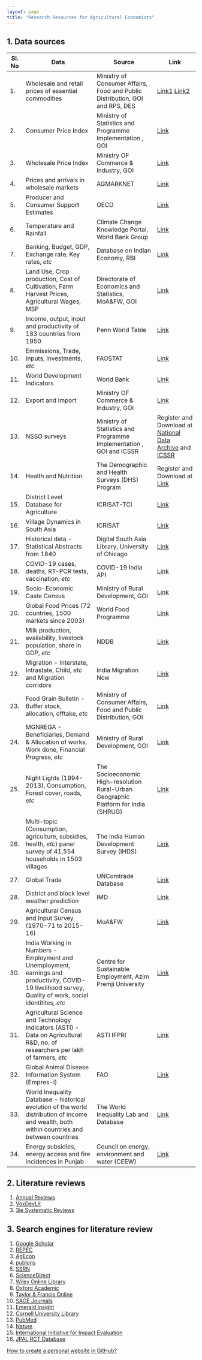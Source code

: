 ```yaml
---
layout: page
title: "Research Resources for Agricultural Economists"
---
```

## 1. Data sources ##

Sl. No | Data | Source | Link 
------------ | ------------- | ------------ | -------------
1. | Wholesale and retail prices of essential commodities | Ministry of Consumer  Affairs,  Food  and  Public  Distribution,  GOI and RPS, DES | [Link1](https://fcainfoweb.nic.in/reports/report_menu_web.aspx) [Link2](https://rpms.dacnet.nic.in/QueryReport.aspx)
2. | Consumer Price Index | Ministry of Statistics and Programme Implementation , GOI | [Link](http://164.100.34.62:8080/Default1.aspx)
3. | Wholesale Price Index | Ministry OF Commerce & Industry, GOI | [Link](https://eaindustry.nic.in/wpi_press_release_archive.asp)
4. | Prices and arrivals in wholesale markets | AGMARKNET | [Link](https://agmarknet.gov.in/Default.aspx)
5. | Producer and Consumer Support Estimates | OECD | [Link](https://data.oecd.org/agrpolicy/agricultural-support.htm)
6. | Temperature and Rainfall | Climate Change Knowledge Portal, World Bank Group | [Link](https://climateknowledgeportal.worldbank.org/download-data)
7. | Banking, Budget, GDP, Exchange rate, Key rates, _etc_ | Database on Indian Economy, RBI | [Link](https://dbie.rbi.org.in/DBIE/dbie.rbi?site=home)
8. | Land Use, Crop production, Cost of Cultivation, Farm Harvest Prices, Agricultural Wages, MSP | Directorate of Economics and Statistics, MoA&FW, GOI | [Link](https://eands.dacnet.nic.in/)
9. | Income, output, input and productivity of 183 countries from 1950 | Penn World Table | [Link](https://www.rug.nl/ggdc/productivity/pwt/?lang=en)
10. | Emmissions, Trade, Inputs, Investments, _etc_ | FAOSTAT | [Link](http://www.fao.org/faostat/en/#data)
11. | World Development Indicators | World Bank | [Link](https://databank.worldbank.org/source/world-development-indicators/Type/TABLE/preview/on)
12. | Export and Import | Ministry OF Commerce & Industry, GOI | [Link](https://tradestat.commerce.gov.in/eidb/default.asp)
13. | NSSO surveys | Ministry of Statistics and Programme Implementation , GOI and ICSSR | Register and Download at [National Data Archive](http://microdata.gov.in/nada43/index.php/catalog) and [ICSSR](http://www.icssrdataservice.in/)
14. | Health and Nutrition | The Demographic and Health Surveys (DHS) Program | Register and Download at [Link](https://dhsprogram.com/)
15. | District Level Database for Agriculture | ICRISAT-TCI | [Link](http://data.icrisat.org/dld/index.html)
16. | Village Dynamics in South Asia | ICRISAT | [Link](http://vdsa.icrisat.ac.in/vdsa-index.htm)
17. | Historical data - Statistical Abstracts from 1840 | Digital South Asia Library, University of Chicago | [Link](https://dsal.uchicago.edu/statistics/)
18. | COVID-19 cases, deaths, RT-PCR tests, vaccination, _etc_ | COVID-19 India API | [Link](https://api.covid19india.org/)
19. | Socio-Economic Caste Census | Ministry of Rural Development, GOI | [Link](https://secc.gov.in/welcome)
20. | Global Food Prices (72 countries, 1500 markets since 2003) | World Food Programme | [Link](https://data.humdata.org/dataset/wfp-food-prices)
21. | Milk production, availability, livestock population, share in GDP,  _etc_ | NDDB | [Link](https://www.nddb.coop/information/stats)
22. | Migration - Interstate, Intrastate, Child,  _etc_ and Migration corridors | India Migration Now | [Link](https://indiamigrationnow.org/public-datasets/)
23. | Food Grain Bulletin - Buffer stock, allocation, offtake, _etc_ |  Ministry of Consumer  Affairs,  Food  and  Public  Distribution,  GOI | [Link](https://dfpd.gov.in/food-grain-bulletin.htm)
24. | MGNREGA - Beneficiaries, Demand & Allocation of works, Work done, Financial Progress, _etc_ | Ministry of Rural Development, GOI | [Link](http://mnregaweb4.nic.in/netnrega/MISreport4.aspx#)
25. | Night Lights (1994-2013), Consumption, Forest cover, roads, _etc_ | The Socioeconomic High-resolution Rural-Urban Geographic Platform for India (SHRUG) | [Link](http://www.devdatalab.org/shrug)
26. | Multi-topic (Consumption, agriculture, subsidies, health, _etc_) panel survey of 41,554 households in 1503 villages | The India Human Development Survey (IHDS) | [Link](https://ihds.umd.edu/data)
27. | Global Trade | UNComtrade Database | [Link](https://comtrade.un.org/)
28. | District and block level weather prediction | IMD | [Link](https://nwp.imd.gov.in/blf/blf_temp/)
29. | Agricultural Census and Input Survey (1970-71 to 2015-16) | MoA&FW | [Link](http://agcensus.nic.in/)
30. | India Working in Numbers - Employment and Unemployment, earnings and productivity, COVID-19 livelihood survey, Quality of work, social identitites, _etc_ | Centre for Sustainable Employment, Azim Premji University | [Link](https://cse.azimpremjiuniversity.edu.in/india-working-in-numbers/)
31. | Agricultural Science and Technology Indicators (ASTI) - Data on Agricultural R&D, no. of researchers per lakh of farmers, _etc_ | ASTI IFPRI | [Link](https://www.asti.cgiar.org/)
32. | Global Animal Disease Information System (Empres-i) | FAO | [Link](http://empres-i.fao.org/eipws3g/#h=0)
33. | World Inequality Database - historical evolution of the world distribution of income and wealth, both within countries and between countries | The World Inequality Lab and Database | [Link](https://wid.world/)
34. | Energy subsidies, energy access and fire incidences in Punjab | Council on energy, environment and water (CEEW) | [Link](https://www.ceew.in/data)

## 2. Literature reviews ##
1. [Annual Reviews](https://www.annualreviews.org/)
2. [VoxDevLit](https://voxdev.org/voxdevlit)
3. [3ie Systematic Reviews](https://developmentevidence.3ieimpact.org/search-results?search_text=&page=1&per_page=50&sort_by=relevance&filters=eyJwcm9kdWN0X3R5cGUiOlsic3JyIl0sInNlY3Rvcl9uYW1lIjpbXSwiY29udGluZW50cyI6W10sInRocmVlaWVfZnVuZGVkIjpbXSwiZmN2X3N0YXR1cyI6W10sImNvdW50cmllcyI6W10sImVxdWl0eV9kaW1lbnNpb24iOltdLCJwcmltYXJ5X3RoZW1lIjpbXSwiZXF1aXR5X2ZvY3VzIjpbXSwieWVhcl9vZl9wdWJsaWNhdGlvbiI6W10sImRhdGFzZXRfYXZhaWxhYmxlIjpbXX0=)

## 3. Search engines for literature review ##
1. [Google Scholar](https://scholar.google.co.in/)
2. [REPEC](https://ideas.repec.org/search.html)
3. [AgEcon](https://ageconsearch.umn.edu/?ln=en)
4. [publons](https://publons.com/search/)
5. [SSRN](https://www.ssrn.com/index.cfm/en/)
6. [ScienceDirect](https://www.sciencedirect.com/)
7. [Wiley Online Library](https://onlinelibrary.wiley.com/)
8. [Oxford Academic](https://academic.oup.com/journals)
9. [Taylor & Francis Online](https://www.tandfonline.com/)
10. [SAGE Journals](https://journals.sagepub.com/)
11. [Emerald Insight](https://www.emerald.com/insight/)
12. [Cornell University Library](https://www.library.cornell.edu/research/introduction/articles)
13. [PubMed](https://pubmed.ncbi.nlm.nih.gov/)
14. [Nature](https://www.nature.com/)
15. [International Initiative for Impact Evaluation](https://developmentevidence.3ieimpact.org/)
16. [JPAL RCT Database](https://www.povertyactionlab.org/evaluations?search_api_fulltext=Credit&sector=All&intervention_type=All&country=All&status=All&region=All&target_group=All&outcome_of_interest=All)

[How to create a personal website in GitHub?](https://www.youtube.com/watch?v=qZsgPgGdOzQ&t=836s)

